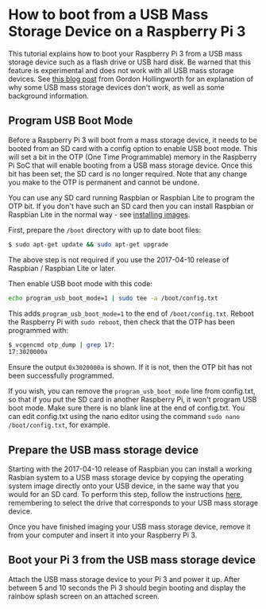 # How to boot from a USB Mass Storage Device on a Raspberry Pi 3

This tutorial explains how to boot your Raspberry Pi 3 from a USB mass storage device such as a flash drive or USB hard disk. Be warned that this feature is experimental and does not work with all USB mass storage devices. See [this blog post](https://www.raspberrypi.org/blog/pi-3-booting-part-i-usb-mass-storage-boot/) from Gordon Hollingworth for an explanation of why some USB mass storage devices don't work, as well as some background information.

## Program USB Boot Mode

Before a Raspberry Pi 3 will boot from a mass storage device, it needs to be booted from an SD card with a config option to enable USB boot mode. This will set a bit in the OTP (One Time Programmable) memory in the Raspberry Pi SoC that will enable booting from a USB mass storage device. Once this bit has been set, the SD card is no longer required. Note that any change you make to the OTP is permanent and cannot be undone.

You can use any SD card running Raspbian or Raspbian Lite to program the OTP bit. If you don't have such an SD card then you can install Raspbian or Raspbian Lite in the normal way - see [installing images](../../../installation/installing-images/README.md).

First, prepare the `/boot` directory with up to date boot files:

```bash
$ sudo apt-get update && sudo apt-get upgrade
```

The above step is not required if you use the 2017-04-10 release of Raspbian / Raspbian Lite or later.

Then enable USB boot mode with this code:

```bash
echo program_usb_boot_mode=1 | sudo tee -a /boot/config.txt
```

This adds `program_usb_boot_mode=1` to the end of `/boot/config.txt`. Reboot the Raspberry Pi with `sudo reboot`, then check that the OTP has been programmed with:

```bash
$ vcgencmd otp_dump | grep 17:
17:3020000a
```

Ensure the output `0x3020000a` is shown. If it is not, then the OTP bit has not been successfully programmed.

If you wish, you can remove the `program_usb_boot_mode` line from config.txt, so that if you put the SD card in another Raspberry Pi, it won't program USB boot mode. Make sure there is no blank line at the end of config.txt. You can edit config.txt using the nano editor using the command `sudo nano /boot/config.txt`, for example.

## Prepare the USB mass storage device
Starting with the 2017-04-10 release of Raspbian you can install a working Rasbian system to a USB mass storage device by copying the operating system image directly onto your USB device, in the same way that you would for an SD card. To perform this step, follow the instructions [here](../../../installation/installing-images/README.md), remembering to select the drive that corresponds to your USB mass storage device.

Once you have finished imaging your USB mass storage device, remove it from your computer and insert it into your Raspberry Pi 3.

## Boot your Pi 3 from the USB mass storage device

Attach the USB mass storage device to your Pi 3 and power it up. After between 5 and 10 seconds the Pi 3 should begin booting and display the rainbow splash screen on an attached screen.
